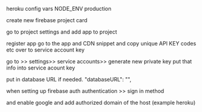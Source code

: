 
heroku config vars
NODE_ENV
production

create new firebase project card

go to project settings and add app to project

register app
go to the app and CDN snippet and copy unique API KEY codes etc over to service account key

go to >> settings>> service accounts>> generate new private key
put that info into service acount key

put in database URL if needed. 
 "databaseURL": "",

when setting up firebase auth
authentication >> sign in method

and enable google and add authorized domain of the host (example heroku)



